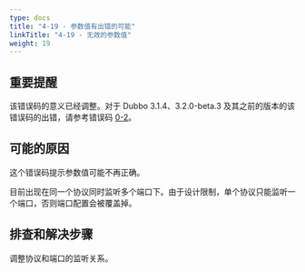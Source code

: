 ```yaml
---
type: docs
title: "4-19 - 参数值有出错的可能"
linkTitle: "4-19 - 无效的参数值"
weight: 19
---
```


## 重要提醒
该错误码的意义已经调整。对于 Dubbo 3.1.4、3.2.0-beta.3 及其之前的版本的该错误码的出错，请参考错误码 [0-2](https://cn.dubbo.apache.org/zh/docs3-v2/java-sdk/faq/0/2/)。

## 可能的原因
这个错误码提示参数值可能不再正确。

目前出现在同一个协议同时监听多个端口下。由于设计限制，单个协议只能监听一个端口，否则端口配置会被覆盖掉。

## 排查和解决步骤
调整协议和端口的监听关系。

<p style="margin-top: 19rem;"> </p>